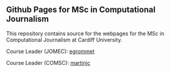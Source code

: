 ## Github Pages for MSc in Computational Journalism

This repository contains source for the webpages for the MSc in Computational Journalism at Cardiff University.

Course Leader (JOMEC): [egrommet](https://github.com/egrommet)

Course Leader (COMSC): [martinjc](https://github.com/martinjc)